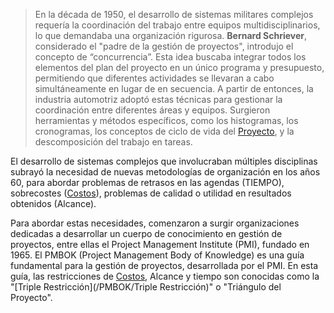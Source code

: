 > En la década de 1950, el desarrollo de sistemas militares complejos requería la coordinación del trabajo entre equipos multidisciplinarios, lo que demandaba una organización rigurosa. **Bernard Schriever**, considerado el "padre de la gestión de proyectos", introdujo el concepto de “concurrencia”. Esta idea buscaba integrar todos los elementos del plan del proyecto en un único programa y presupuesto, permitiendo que diferentes actividades se llevaran a cabo simultáneamente en lugar de en secuencia. A partir de entonces, la industria automotriz adoptó estas técnicas para gestionar la coordinación entre diferentes áreas y equipos. Surgieron herramientas y métodos específicos, como los histogramas, los cronogramas, los conceptos de ciclo de vida del [Proyecto](/MSI/PMBOK/Proyecto), y la descomposición del trabajo en tareas.

El desarrollo de sistemas complejos que involucraban múltiples disciplinas subrayó la necesidad de nuevas metodologías de organización en los años 60, para abordar problemas de retrasos en las agendas (TIEMPO), sobrecostes ([Costos](/MSI/PMBOK/Costos)), problemas de calidad o utilidad en resultados obtenidos (Alcance).

Para abordar estas necesidades, comenzaron a surgir organizaciones dedicadas a desarrollar un cuerpo de conocimiento en gestión de proyectos, entre ellas el Project Management Institute (PMI), fundado en 1965. El PMBOK (Project Management Body of Knowledge) es una guía fundamental para la gestión de proyectos, desarrollada por el PMI. En esta guía, las restricciones de [Costos](/MSI/PMBOK/Costos), Alcance y tiempo son conocidas como la "[Triple Restricción](/PMBOK/Triple Restricción)" o "Triángulo del Proyecto".
